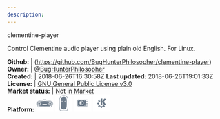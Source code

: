 ```yaml
---
description: 
---
```

clementine-player

Control Clementine audio player using plain old English. For Linux.

**Github:** | (https://github.com/BugHunterPhilosopher/clementine-player)  
**Owner:** | [@BugHunterPhilosopher](https://github.com/BugHunterPhilosopher)  
**Created:** | 2018-06-26T16:30:58Z  **Last updated:** 2018-06-26T19:01:33Z  
**License:** | [GNU General Public License v3.0](https://api.github.com/licenses/gpl-3.0)  
**Market status:** | [Not in Market](https://market.mycroft.ai/skill/)  
**Platform:**   ![](.gitbook/assets/mark-1-icon.png)  ![](.gitbook/assets/mark-2-icon.png)  ![](.gitbook/assets/picroft-icon.png)  ![](.gitbook/assets/kde.png)   
